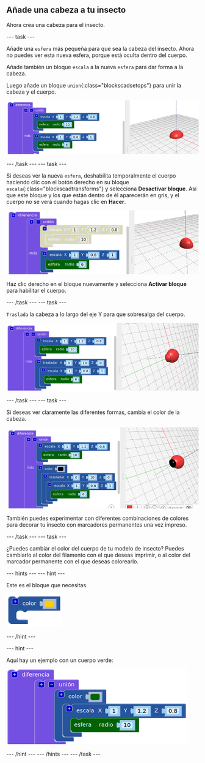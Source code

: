 ## Añade una cabeza a tu insecto

Ahora crea una cabeza para el insecto.

--- task ---

Añade una `esfera` más pequeña para que sea la cabeza del insecto. Ahora no puedes ver esta nueva esfera, porque está oculta dentro del cuerpo.

Añade también un bloque `escala` a la nueva `esfera` para dar forma a la cabeza.

Luego añade un bloque `union`{:class="blockscadsetops"} para unir la cabeza y el cuerpo.

![captura de pantalla](images/bug-head-hidden.png)

--- /task --- --- task ---

Si deseas ver la nueva `esfera`, deshabilita temporalmente el cuerpo haciendo clic con el botón derecho en su bloque `escala`{:class="blockscadtransforms"} y selecciona **Desactivar bloque**. Así que este bloque y los que están dentro de él aparecerán en gris, y el cuerpo no se verá cuando hagas clic en **Hacer**.

![captura de pantalla](images/bug-disable.png)

Haz clic derecho en el bloque nuevamente y selecciona **Activar bloque** para habilitar el cuerpo.

--- /task --- --- task ---

`Traslada` la cabeza a lo largo del eje Y para que sobresalga del cuerpo.

  ![captura de pantalla](images/bug-head.png)

--- /task --- --- task ---

Si deseas ver claramente las diferentes formas, cambia el color de la cabeza.

![captura de pantalla](images/bug-head-black.png)

También puedes experimentar con diferentes combinaciones de colores para decorar tu insecto con marcadores permanentes una vez impreso.

--- /task --- --- task ---

¿Puedes cambiar el color del cuerpo de tu modelo de insecto? Puedes cambiarlo al color del filamento con el que deseas imprimir, o al color del marcador permanente con el que deseas colorearlo.

--- hints --- --- hint ---

Este es el bloque que necesitas.

![captura de pantalla](images/bug-colour-block.png)

--- /hint ---

--- hint ---

Aquí hay un ejemplo con un cuerpo verde:

![captura de pantalla](images/bug-body-colour.png)

--- /hint --- --- /hints --- --- /task ---




  
